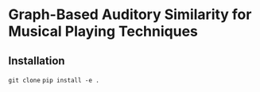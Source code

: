 # Graph-Based Auditory Similarity for Musical Playing Techniques

## Installation
`git clone`
`pip install -e .`
